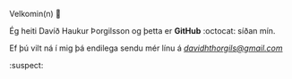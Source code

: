 Velkomin(n) 👋

Ég heiti Davíð Haukur Þorgilsson
og þetta er **GitHub**  :octocat: síðan mín.

Ef þú vilt ná í mig þá endilega sendu mér línu á [*davidhthorgils@gmail.com*](http://outlook.com)

:suspect:
